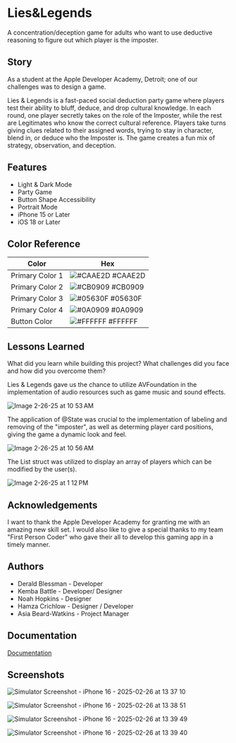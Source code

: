 # Lies&Legends

A concentration/deception game  for adults who want to use deductive reasoning to figure out which player is the imposter.

## Story
As a student at the Apple Developer Academy, Detroit; one of our challenges was to design a game. 

Lies & Legends is a fast-paced social deduction party game where players test their ability to bluff, deduce, and drop cultural knowledge. In each round, one player secretly takes on the role of the Imposter, while the rest are Legitimates who know the correct cultural reference. Players take turns giving clues related to their assigned words, trying to stay in character, blend in, or deduce who the Imposter is. The game creates a fun mix of
strategy, observation, and deception.
## Features

- Light & Dark Mode
- Party Game
- Button Shape Accessibility
- Portrait Mode
- iPhone 15 or Later
- iOS 18 or Later

## Color Reference

| Color             | Hex                                                                |
| ----------------- | ------------------------------------------------------------------ |
| Primary Color 1 | ![#CAAE2D](https://via.placeholder.com/10/CAAE2D?text=+) #CAAE2D |
| Primary Color 2 | ![#CB0909](https://via.placeholder.com/10/CB0909?text=+) #CB0909 |
| Primary Color 3| ![#05630F](https://via.placeholder.com/10/05630F?text=+) #05630F |
| Primary Color 4| ![#0A0909](https://via.placeholder.com/10/0A0909?text=+) #0A0909 |
| Button Color | ![#FFFFFF](https://via.placeholder.com/10/FFFFFF?text=+) #FFFFFF |

## Lessons Learned

What did you learn while building this project? What challenges did you face and how did you overcome them?

Lies & Legends gave us the chance to utilize AVFoundation in the implementation of audio resources such as game music and sound effects.

![Image 2-26-25 at 10 53 AM](https://github.com/user-attachments/assets/66412130-4c48-426f-9f7a-1f12445a9a98)


The application of @State was crucial to the implementation of labeling and removing of the "imposter", as well as determing player card positions, giving the game a dynamic look and feel.

![Image 2-26-25 at 10 56 AM](https://github.com/user-attachments/assets/e9cf1e7a-b66f-4cac-a441-92c5deee4051)


The List struct was utilized to display an array of players which can be modified by the user(s).

![Image 2-26-25 at 1 12 PM](https://github.com/user-attachments/assets/859982b5-3df2-4bcd-b614-2cfc395307e6)


## Acknowledgements

I want to thank the Apple Developer Academy for granting me with an amazing new skill set. I would also like to give a special thanks to my team "First Person Coder" who gave their all to develop this gaming app in a timely manner.


## Authors

- Derald Blessman - Developer
- Kemba Battle - Developer/ Designer
- Noah Hopkins - Designer
- Hamza Crichlow - Designer / Developer
- Asia Beard-Watkins - Project Manager




## Documentation

[Documentation](https://developer.apple.com/documentation/swift)


## Screenshots

![Simulator Screenshot - iPhone 16 - 2025-02-26 at 13 37 10](https://github.com/user-attachments/assets/5b59361d-9f0a-4a36-96a5-60deeca3c4b4)


![Simulator Screenshot - iPhone 16 - 2025-02-26 at 13 38 51](https://github.com/user-attachments/assets/bd7fbb17-a046-4dbf-905b-c078f5d53d32)


![Simulator Screenshot - iPhone 16 - 2025-02-26 at 13 39 49](https://github.com/user-attachments/assets/9f74386e-df28-4708-b7e9-68b5cb5bc231)


![Simulator Screenshot - iPhone 16 - 2025-02-26 at 13 39 40](https://github.com/user-attachments/assets/d3a2c69b-339f-4e02-8d8a-8068fb63b262)


